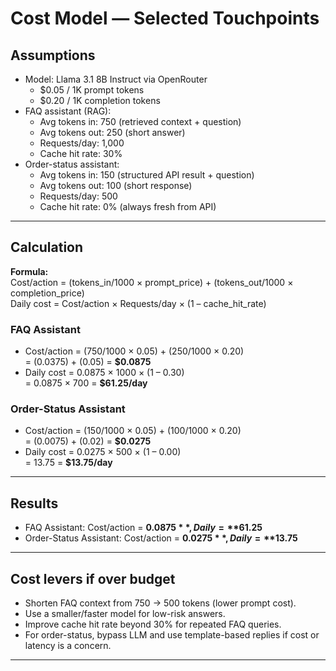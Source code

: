 # Cost Model — Selected Touchpoints

## Assumptions
- Model: Llama 3.1 8B Instruct via OpenRouter  
  - $0.05 / 1K prompt tokens  
  - $0.20 / 1K completion tokens  
- FAQ assistant (RAG):  
  - Avg tokens in: 750 (retrieved context + question)  
  - Avg tokens out: 250 (short answer)  
  - Requests/day: 1,000  
  - Cache hit rate: 30%  
- Order-status assistant:  
  - Avg tokens in: 150 (structured API result + question)  
  - Avg tokens out: 100 (short response)  
  - Requests/day: 500  
  - Cache hit rate: 0% (always fresh from API)  

---

## Calculation
**Formula:**  
Cost/action = (tokens_in/1000 × prompt_price) + (tokens_out/1000 × completion_price)  
Daily cost = Cost/action × Requests/day × (1 – cache_hit_rate)

### FAQ Assistant
- Cost/action = (750/1000 × 0.05) + (250/1000 × 0.20)  
= (0.0375) + (0.05) = **$0.0875**  
- Daily cost = 0.0875 × 1000 × (1 – 0.30)  
= 0.0875 × 700 = **$61.25/day**

### Order-Status Assistant
- Cost/action = (150/1000 × 0.05) + (100/1000 × 0.20)  
= (0.0075) + (0.02) = **$0.0275**  
- Daily cost = 0.0275 × 500 × (1 – 0.00)  
= 13.75 = **$13.75/day**

---

## Results
- FAQ Assistant: Cost/action = **$0.0875**, Daily = **$61.25**  
- Order-Status Assistant: Cost/action = **$0.0275**, Daily = **$13.75**

---

## Cost levers if over budget
- Shorten FAQ context from 750 → 500 tokens (lower prompt cost).  
- Use a smaller/faster model for low-risk answers.  
- Improve cache hit rate beyond 30% for repeated FAQ queries.  
- For order-status, bypass LLM and use template-based replies if cost or latency is a concern.  

---

